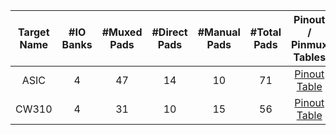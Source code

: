 <!--
DO NOT EDIT THIS FILE DIRECTLY.
It has been generated with the following command:
util/topgen.py -t hw/top_earlgrey/data/top_earlgrey.hjson -o hw/top_earlgrey/

-->

|  Target Name  |  #IO Banks  |  #Muxed Pads  |  #Direct Pads  |  #Manual Pads  |  #Total Pads  |                               Pinout / Pinmux Tables                                |
|:-------------:|:-----------:|:-------------:|:--------------:|:--------------:|:-------------:|:-----------------------------------------------------------------------------------:|
|     ASIC      |      4      |      47       |       14       |       10       |      71       | [Pinout Table](../../../top_earlgrey/ip/pinmux/doc/autogen/pinout_asic/index.html)  |
|     CW310     |      4      |      31       |       10       |       15       |      56       | [Pinout Table](../../../top_earlgrey/ip/pinmux/doc/autogen/pinout_cw310/index.html) |
